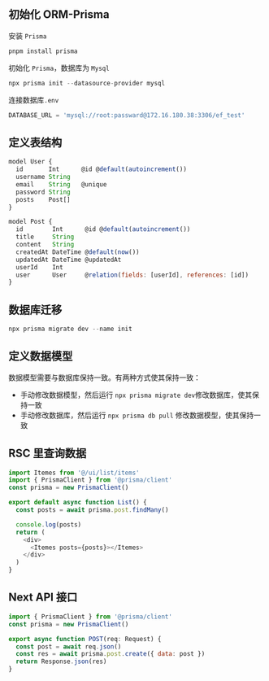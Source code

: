 ## 初始化 ORM-Prisma

安装 `Prisma`

```js
pnpm install prisma
```

初始化 `Prisma`，数据库为 `Mysql`

```js
npx prisma init --datasource-provider mysql
```

连接数据库`.env`

```js
DATABASE_URL = 'mysql://root:passward@172.16.180.38:3306/ef_test'
```

## 定义表结构

```js
model User {
  id       Int      @id @default(autoincrement())
  username String
  email    String   @unique
  password String
  posts    Post[]
}

model Post {
  id        Int      @id @default(autoincrement())
  title     String
  content   String
  createdAt DateTime @default(now())
  updatedAt DateTime @updatedAt
  userId    Int
  user      User     @relation(fields: [userId], references: [id])
}
```

## 数据库迁移

```js
npx prisma migrate dev --name init
```

## 定义数据模型

数据模型需要与数据库保持一致。有两种方式使其保持一致：

- 手动修改数据模型，然后运行 `npx prisma migrate dev`修改数据库，使其保持一致
- 手动修改数据库，然后运行 `npx prisma db pull` 修改数据模型，使其保持一致

## RSC 里查询数据

```js
import Itemes from '@/ui/list/items'
import { PrismaClient } from '@prisma/client'
const prisma = new PrismaClient()

export default async function List() {
  const posts = await prisma.post.findMany()

  console.log(posts)
  return (
    <div>
      <Itemes posts={posts}></Itemes>
    </div>
  )
}
```

## Next API 接口

```js
import { PrismaClient } from '@prisma/client'
const prisma = new PrismaClient()

export async function POST(req: Request) {
  const post = await req.json()
  const res = await prisma.post.create({ data: post })
  return Response.json(res)
}
```
